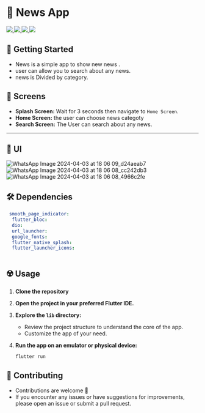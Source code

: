 # 🧾 News App

<div align="start">
     <a href="https://api.visitorbadge.io/api/visitors?path=Moshtriat&label=People%20who%20visited%20this%20page&countColor=%23263759" target="_blank">
        <img src="https://api.visitorbadge.io/api/visitors?path=Moshtriat&label=People%20who%20visited%20this%20page&countColor=%23263759" target="_blank" />
    </a>
    <a href="https://www.linkedin.com/in/mohamed-elbaz-7774841b6/" target="_blank">
        <img src="https://img.shields.io/badge/LinkedIn-0077B5?style=for-the-badge&logo=linkedin&logoColor=white" target="_blank" />
    </a>
  <a href="mailto:aboelbaz611@gmail.com">
    <img src="https://img.shields.io/badge/Gmail-333333?style=for-the-badge&logo=gmail&logoColor=red" />
  </a>
<!--     <a href="https://youtube.com/@ammarageeza91?si=bHNizIHn9dIL3jX7">
    <img src="https://img.shields.io/badge/Youtube-red?style=for-the-badge&logo=youtube&logoColor=white" />
  </a> -->
<!--      <a href="https://mostaql.com/u/ammarageeza/portfolio">
    <img src="https://img.shields.io/badge/Portfolio-0077B5?style=for-the-badge&logoColor=white" />
  </a> -->
     </a>
     <a href="https://t.me/aboelbaz50">
    <img src="https://img.shields.io/badge/Telegram-0077B5?style=for-the-badge&logo=telegram&logoColor=white" />
  </a>
</div>

## 🚀 Getting Started

- News is a simple app to show new news  .
- user can allow you to search about any news.
- news is Divided by category.

## 🤳 Screens

- **Splash Screen:** Wait for 3 seconds then navigate to `Home Screen`. 
- **Home Screen:** the user can choose news categoty
- **Search Screen:** The User can search about any news.


<hr>
<h3>
<!--   <a href="https://www.youtube.com/watch?v=eRK9pI98EUk&list=PLYfTCw9blWRNh4jiQO3kVNd34jUD6MD9m&index=1&t=4s&pp=gAQBiAQB">
    👨🏻‍🎓 Get this app on YouTube Playlist Tutorials
  </a> -->
</h3>
<!-- <p align= "center">
    <a href="https://www.youtube.com/watch?v=eRK9pI98EUk&list=PLYfTCw9blWRNh4jiQO3kVNd34jUD6MD9m&index=1&t=4s&pp=gAQBiAQB">
     <kbd>
        <img  src="https://github.com/AmmarAgeeza/Moshtriat/assets/72443818/0f267f9e-d2a3-41c6-8a4b-17a0b12abd6d" alt="Get this app on YouTube Playlist Tutorials">
     </kbd>
  </a> -->



## 📱 UI

![WhatsApp Image 2024-04-03 at 18 06 09_d24aeab7](https://github.com/mohamedelbaz50/news/assets/71174933/5ee133b6-89f1-4e0f-8f21-17bb0bff7cf0)
![WhatsApp Image 2024-04-03 at 18 06 08_cc242db3](https://github.com/mohamedelbaz50/news/assets/71174933/75ec6205-297c-46e2-a3ef-e3f8a2ae4fd4)
![WhatsApp Image 2024-04-03 at 18 06 08_4966c2fe](https://github.com/mohamedelbaz50/news/assets/71174933/023a491e-21b4-4a63-bb15-581e4435802b)






## 🛠 Dependencies

```pubspec.yaml
 smooth_page_indicator: 
  flutter_bloc: 
  dio: 
  url_launcher:
  google_fonts:
  flutter_native_splash:
  flutter_launcher_icons:
  
```

## ☢️ Usage

1. **Clone the repository**

2. **Open the project in your preferred Flutter IDE.**

3. **Explore the `lib` directory:**

    - Review the project structure to understand the core of the app.
    - Customize the app of your need.

4. **Run the app on an emulator or physical device:**

    ```bash
    flutter run
    ```

## 🚨 Contributing

- Contributions are welcome 💜
- If you encounter any issues or have suggestions for improvements, please open an issue or submit a pull request.

